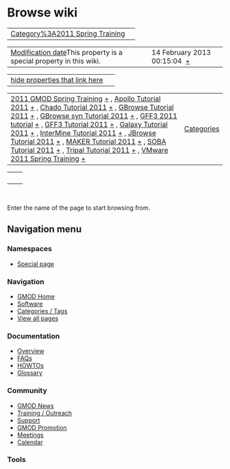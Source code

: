 



<span id="top"></span>




# <span dir="auto">Browse wiki</span>






|  |  |
|----|----|
| [Category%3A2011 Spring Training](/wiki/Category%3A2011_Spring_Training "Category%3A2011 Spring Training") |  |

|  |  |
|----|----|
| <span class="smw-highlighter" data-type="1" state="inline" data-title="Property"><span class="smwbuiltin">[Modification date](/wiki/Property:Modification_date "Property:Modification date")</span><span class="smwttcontent">This property is a special property in this wiki.</span></span> | <span class="smwb-value">14 February 2013 00:15:04  <span class="smwsearch">[+](/wiki/Special%3ASearchByProperty/Modification-20date/14-20February-202013-2000:15:04 "Special%3ASearchByProperty/Modification-20date/14-20February-202013-2000:15:04")</span></span> |

<span id="smw_browse_incoming"></span>

|  |  |
|----|----|
| [hide properties that link here](/mediawiki/index.php?title=Special:Browse&offset=0&dir=out&article=Category%3A2011+Spring+Training)  |  |

|  |  |
|----|----|
| <span class="smwb-ivalue">[2011 GMOD Spring Training](/wiki/2011_GMOD_Spring_Training "2011 GMOD Spring Training") <span class="smwbrowse">[+](/wiki/Special%253ABrowse/2011-20GMOD-20Spring-20Training "Special%253ABrowse/2011-20GMOD-20Spring-20Training")</span></span> , <span class="smwb-ivalue">[Apollo Tutorial 2011](/wiki/Apollo_Tutorial_2011 "Apollo Tutorial 2011") <span class="smwbrowse">[+](/wiki/Special%253ABrowse/Apollo-20Tutorial-202011 "Special%253ABrowse/Apollo-20Tutorial-202011")</span></span> , <span class="smwb-ivalue">[Chado Tutorial 2011](/wiki/Chado_Tutorial_2011 "Chado Tutorial 2011") <span class="smwbrowse">[+](/wiki/Special%253ABrowse/Chado-20Tutorial-202011 "Special%253ABrowse/Chado-20Tutorial-202011")</span></span> , <span class="smwb-ivalue">[GBrowse Tutorial 2011](/wiki/GBrowse_Tutorial_2011 "GBrowse Tutorial 2011") <span class="smwbrowse">[+](/wiki/Special%253ABrowse/GBrowse-20Tutorial-202011 "Special%253ABrowse/GBrowse-20Tutorial-202011")</span></span> , <span class="smwb-ivalue">[GBrowse syn Tutorial 2011](/wiki/GBrowse_syn_Tutorial_2011 "GBrowse syn Tutorial 2011") <span class="smwbrowse">[+](/wiki/Special%253ABrowse/GBrowse-20syn-20Tutorial-202011 "Special%253ABrowse/GBrowse-20syn-20Tutorial-202011")</span></span> , <span class="smwb-ivalue">[GFF3 2011 tutorial](/wiki/GFF3_2011_tutorial "GFF3 2011 tutorial") <span class="smwbrowse">[+](/wiki/Special%253ABrowse/GFF3-202011-20tutorial "Special%253ABrowse/GFF3-202011-20tutorial")</span></span> , <span class="smwb-ivalue">[GFF3 Tutorial 2011](/wiki/GFF3_Tutorial_2011 "GFF3 Tutorial 2011") <span class="smwbrowse">[+](/wiki/Special%253ABrowse/GFF3-20Tutorial-202011 "Special%253ABrowse/GFF3-20Tutorial-202011")</span></span> , <span class="smwb-ivalue">[Galaxy Tutorial 2011](/wiki/Galaxy_Tutorial_2011 "Galaxy Tutorial 2011") <span class="smwbrowse">[+](/wiki/Special%253ABrowse/Galaxy-20Tutorial-202011 "Special%253ABrowse/Galaxy-20Tutorial-202011")</span></span> , <span class="smwb-ivalue">[InterMine Tutorial 2011](/wiki/InterMine_Tutorial_2011 "InterMine Tutorial 2011") <span class="smwbrowse">[+](/wiki/Special%253ABrowse/InterMine-20Tutorial-202011 "Special%253ABrowse/InterMine-20Tutorial-202011")</span></span> , <span class="smwb-ivalue">[JBrowse Tutorial 2011](/wiki/JBrowse_Tutorial_2011 "JBrowse Tutorial 2011") <span class="smwbrowse">[+](/wiki/Special%253ABrowse/JBrowse-20Tutorial-202011 "Special%253ABrowse/JBrowse-20Tutorial-202011")</span></span> , <span class="smwb-ivalue">[MAKER Tutorial 2011](/wiki/MAKER_Tutorial_2011 "MAKER Tutorial 2011") <span class="smwbrowse">[+](/wiki/Special%253ABrowse/MAKER-20Tutorial-202011 "Special%253ABrowse/MAKER-20Tutorial-202011")</span></span> , <span class="smwb-ivalue">[SOBA Tutorial 2011](/wiki/SOBA_Tutorial_2011 "SOBA Tutorial 2011") <span class="smwbrowse">[+](/wiki/Special%253ABrowse/SOBA-20Tutorial-202011 "Special%253ABrowse/SOBA-20Tutorial-202011")</span></span> , <span class="smwb-ivalue">[Tripal Tutorial 2011](/wiki/Tripal_Tutorial_2011 "Tripal Tutorial 2011") <span class="smwbrowse">[+](/wiki/Special%253ABrowse/Tripal-20Tutorial-202011 "Special%253ABrowse/Tripal-20Tutorial-202011")</span></span> , <span class="smwb-ivalue">[VMware 2011 Spring Training](/wiki/VMware_2011_Spring_Training "VMware 2011 Spring Training") <span class="smwbrowse">[+](/wiki/Special%253ABrowse/VMware-202011-20Spring-20Training "Special%253ABrowse/VMware-202011-20Spring-20Training")</span></span> | [Categories](/wiki/Special%3ACategories "Special%3ACategories") |

|     |     |
|-----|-----|
|     |     |

 

Enter the name of the page to start browsing from.  








## Navigation menu



### Namespaces

- <span id="ca-nstab-special">[Special
  page](/wiki/Special%253ABrowse/Category%3A2011_Spring_Training "This is a special page, you cannot edit the page itself")</span>






### Navigation



- <span id="n-GMOD-Home">[GMOD Home](/wiki/Main_Page)</span>
- <span id="n-Software">[Software](/wiki/GMOD_Components)</span>
- <span id="n-Categories-.2F-Tags">[Categories /
  Tags](/wiki/Categories)</span>
- <span id="n-View-all-pages">[View all
  pages](/wiki/Special:AllPages)</span>




### Documentation



- <span id="n-Overview">[Overview](/wiki/Overview)</span>
- <span id="n-FAQs">[FAQs](/wiki/Category%3AFAQ)</span>
- <span id="n-HOWTOs">[HOWTOs](/wiki/Category%3AHOWTO)</span>
- <span id="n-Glossary">[Glossary](/wiki/Glossary)</span>




### Community



- <span id="n-GMOD-News">[GMOD News](/wiki/GMOD_News)</span>
- <span id="n-Training-.2F-Outreach">[Training /
  Outreach](/wiki/Training_and_Outreach)</span>
- <span id="n-Support">[Support](/wiki/Support)</span>
- <span id="n-GMOD-Promotion">[GMOD
  Promotion](/wiki/GMOD_Promotion)</span>
- <span id="n-Meetings">[Meetings](/wiki/Meetings)</span>
- <span id="n-Calendar">[Calendar](/wiki/Calendar)</span>




### Tools












<!-- -->




